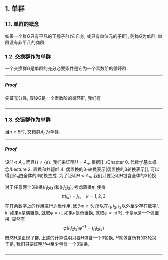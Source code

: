 ## 1. 单群
### 1.1. 单群的概念
如果一个群$G$只有平凡的正规子群(它自身, 或只有单位元的子群), 则称$G$为单群. 单群没有非平凡的商群. 

### 1.2. 交换群作为单群
一个交换群$G$是单群的充分必要条件是它为一个素数阶的循环群. 
___
##### Proof
先证充分性, 假设$G$是一个素数阶的循环群, 我们有
#####
___

### 1.3. 交错群作为单群
当$n\ge 5$时, 交错群$A_n$为单群. 
___
##### Proof 
设$H\triangleleft A_n$, 而且$H\neq \{e\}$. 我们来证明$H=A_n$. 根据[[../Chapter 0. 代数学基本概念/Lecture 2. 置换和共轭#1.4. 偶置换的$3$-轮换表示|偶置换的3轮换表示]], 可以得到$A_n$由全体的3轮换生成. 为了证明$H\triangleleft A_n$, 我们只要证明$H$包含全体的$3$轮换. 

对于任意两个3轮换$(i_1i_2i_3)$和$(j_1j_2j_3)$, 考虑置换$\pi$, 使得
$$
\pi(i_k) = j_k ,\quad k=1,2,3
$$
在其余数字上的作用进行适当作用. 因为$n\ge 5$, 所以在$i_1,i_2,i_3$以外至少存在数字$l,k$. 如果$\pi$是偶置换, 就取$\varphi = \pi$, 如果$\pi$是奇置换, 就取$\varphi = \pi (lk)$, 于是$\varphi$是一个偶置换. 显然有
$$
\varphi(i_1i_2i_3)\varphi^{-1} = (j_1j_2j_3)
$$
既然$H$是正规子群, 上述的计算说明只要$H$包含一个$3$轮换, $H$就包含所有的$3$轮换. 于是, 我们只要证明$H$中至少包含一个$3$轮换. 


#####
___